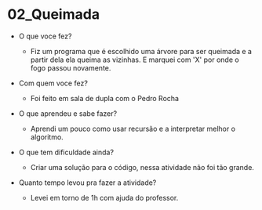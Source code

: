 # 02_Queimada
-	O que voce fez?

    * Fiz um programa que é escolhido uma árvore para ser queimada e a partir dela ela queima as vizinhas. E marquei com 'X' por onde o fogo passou novamente.

-	Com quem voce fez?

    * Foi feito em sala de dupla com o Pedro Rocha
-	O que aprendeu e sabe fazer?

    * Aprendi um pouco como usar recursão e a interpretar melhor o algoritmo.

-	O que tem dificuldade ainda?

    * Criar uma solução para o código, nessa atividade não foi tão grande.

-	Quanto tempo levou pra fazer a atividade?

    * Levei em torno de 1h com ajuda do professor.
